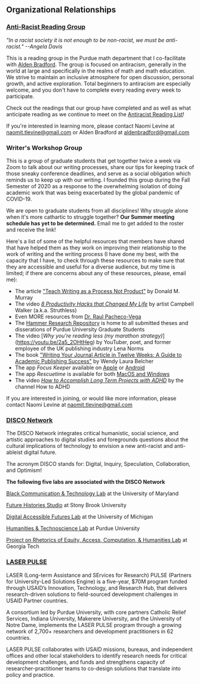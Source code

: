 ## Organizational Relationships
### [Anti-Racist Reading Group](https://purduemathantiracism.github.io/reading_list)
_"In a racist society it is not enough to be non-racist, we must be anti-racist." --Angela Davis_

This is a reading group in the Purdue math department that I co-facilitate with [Alden Bradford](https://aldenbradford.com/). The group is focused on antiracism, generally in the world at large and specifically in the realms of math and math education. We strive to maintain an inclusive atmosphere for open discussion, personal growth, and active exploration. Total beginners to antiracism are especially welcome, and you don't have to complete every reading every week to participate.

Check out the readings that our group have completed and as well as what anticipate reading as we continue to meet on the [Antiracist Reading List](https://www.math.purdue.edu/~bradfoa/antiracist_reading_group/reading_list/)!

If you're interested in learning more, please contact Naomi Levine at naomit.tlevine@gmail.com or Alden Bradford at aldenbradford@gmail.com

### Writer's Workshop Group

This is a group of graduate students that get together twice a week via Zoom to talk about our writing processes, share our tips for keeping track of those sneaky conference deadlines, and serve as a social obligation which reminds us to keep up with our writing. I founded this group during the Fall Semester of 2020 as a response to the overwhelming isolation of doing academic work that was being exacerbated by the global pandemic of COVID-19. 

We are open to graduate students from all disciplines! Why struggle alone when it's more cathartic to struggle together? __Our Summer meeting schedule has yet to be determined.__ Email me to get added to the roster and receive the link!

Here's a list of some of the helpful resources that members have shared that have helped them as they work on improving their relationship to the work of writing and the writing process (I have done my best, with the capacity that I have, to check through these resources to make sure that they are accessible and useful for a diverse audience, but my time is limited; if there are concerns about any of these resources, please, email me): 
- The article ["Teach Writing as a Process Not Product"](https://mwover.files.wordpress.com/2018/05/murray-teach-writing-as-a-process-not-product.pdf) by Donald M. Murray
- The video [_8 Productivity Hacks that Changed My Life_](https://www.youtube.com/watch?v=oBMOdWX7K3s) by artist Campbell Walker (a.k.a. Struthless)
- Even MORE resources from [Dr. Raul Pacheco-Vega](http://www.raulpacheco.org/resources/)
- The [Hammer Research Repository](https://hammer.purdue.edu/?_ga=2.113103108.1218995459.1664311421-1188452923.1621378956) is home to all submitted theses and disserations of Purdue University Graduate Students
- The video [_Why you're reading less (my marathon strategy)_] (https://youtu.be/2a5_2OHtHeg) by YouTuber, poet, and former employee of the UK publishing industry Lena Norms
- The book ["Writing Your Journal Article in Twelve Weeks: A Guide to Academic Publishing Success"](https://wendybelcher.com/writing-advice/writing-your-journal-article-in-twelve/) by Wendy Laura Belcher
- The app _Focus Keeper_ available on [Apple](https://apps.apple.com/us/app/focus-keeper-time-management/id867374917) or [Android](https://play.google.com/store/apps/details?id=co.pixo.apps.focuskeeper&hl=en_US&gl=US)
- The app _Rescuetime_ is available for both [MacOS and Windows](https://www.rescuetime.com/) 
- The video [_How to Accomplish Long Term Projects with ADHD_](https://www.youtube.com/watch?v=OEHD8B33-wc) by the channel How to ADHD

If you are interested in joining, or would like more information, please contact Naomi Levine at naomit.tlevine@gmail.com

### [DISCO Network](https://www.disconetwork.org/)

The DISCO Network integrates critical humanistic, social science, and artistic approaches to digital studies and foregrounds questions about the cultural implications of technology to envision a new anti-racist and anti-ableist digital future.

The acronym DISCO stands for: Digital, Inquiry, Speculation, Collaboration, and Optimism! 

__The following five labs are associated with the DISCO Network__

[Black Communication & Technology Lab](https://www.bcatlab.org/) at the University of Maryland

[Future Histories Studio](https://www.futurehistories.studio/home) at Stony Brook University

[Digital Accessible Futures Lab](https://www.disconetwork.org/digital-af-lab) at the University of Michigan

[Humanities & Technoscience Lab](https://www.disconetwork.org/hat-lab) at Purdue University

[Project on Rhetorics of Equity, Access, Computation, & Humanities Lab](https://www.disconetwork.org/preach-lab) at Georgia Tech

### [LASER PULSE](https://laserpulse.org/)

LASER (Long-term Assistance and SErvices for Research) PULSE (Partners for University-Led Solutions Engine) is a five-year, $70M program funded through USAID’s Innovation, Technology, and Research Hub, that delivers research-driven solutions to field-sourced development challenges in USAID Partner countries.

A consortium led by Purdue University, with core partners Catholic Relief Services, Indiana University, Makerere University, and the University of Notre Dame, implements the LASER PULSE program through a growing network of 2,700+ researchers and development practitioners in 62 countries.

LASER PULSE collaborates with USAID missions, bureaus, and independent offices and other local stakeholders to identify research needs for critical development challenges, and funds and strengthens capacity of researcher-practitioner teams to co-design solutions that translate into policy and practice. 
